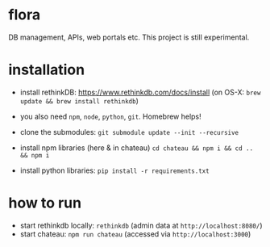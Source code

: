# flora
DB management, APIs, web portals etc. This project is still experimental.

# installation

* install rethinkDB: https://www.rethinkdb.com/docs/install (on OS-X: `brew update && brew install rethinkdb`)

* you also need `npm`, `node`, `python`, `git`. Homebrew helps!

* clone the submodules: `git submodule update --init --recursive`

* install npm libraries (here & in chateau) `cd chateau && npm i && cd .. && npm i`

* install python libraries: `pip install -r requirements.txt`

# how to run

* start rethinkdb locally: `rethinkdb` (admin data at `http://localhost:8080/`)
* start chateau: `npm run chateau` (accessed via `http://localhost:3000`)
